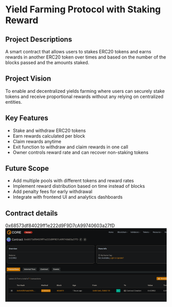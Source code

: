 # Yield Farming Protocol with Staking Reward

## Project Descriptions
A smart contract that allows users to stakes ERC20 tokens and earns rewards in another ERC20 token over times and based on the number of the blocks passed and the amounts staked.

## Project Vision
To enable and decentralized yields farming where users can securely stake tokens and receive proportional rewards without any relying on centralized entities.

## Key Features
- Stake and withdraw ERC20 tokens
- Earn rewards calculated per block
- Claim rewards anytime
- Exit function to withdraw and claim rewards in one call
- Owner controls reward rate and can recover non-staking tokens

## Future Scope
- Add multiple pools with different tokens and reward rates
- Implement reward distribution based on time instead of blocks
- Add penalty fees for early withdrawal
- Integrate with frontend UI and analytics dashboards

## Contract details
0x68573df84029ff1e222d9F9D7cA99740603a27fD
![alt text](image.png)
